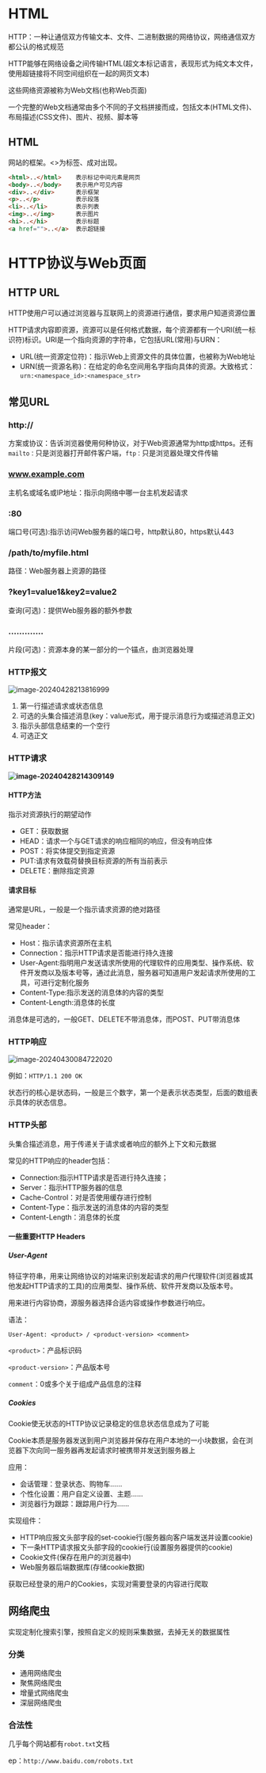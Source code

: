 # HTML

HTTP：一种让通信双方传输文本、文件、二进制数据的网络协议，网络通信双方都公认的格式规范

HTTP能够在网络设备之间传输HTML(超文本标记语言，表现形式为纯文本文件，使用超链接将不同空间组织在一起的网页文本)

这些网络资源被称为Web文档(也称Web页面)

一个完整的Web文档通常由多个不同的子文档拼接而成，包括文本(HTML文件)、布局描述(CSS文件)、图片、视频、脚本等

## HTML

网站的框架。<>为标签、成对出现。

```html
<html>..</html>    表示标记中间元素是网页
<body>..</body>    表示用户可见内容
<div>..</div>      表示框架
<p>..</p>          表示段落
<li>..</li>        表示列表
<img>..</img>      表示图片
<hi>..</hi>        表示标题
<a href="">..</a>  表示超链接
```

# HTTP协议与Web页面

## HTTP URL

HTTP使用户可以通过浏览器与互联网上的资源进行通信，要求用户知道资源位置

HTTP请求内容即资源，资源可以是任何格式数据，每个资源都有一个URI(统一标识符)标识。URI是一个指向资源的字符串，它包括URL(常用)与URN：

- URL(统一资源定位符)：指示Web上资源文件的具体位置，也被称为Web地址
- URN(统一资源名称)：在给定的命名空间用名字指向具体的资源。大致格式：`urn:<namespace_id>:<namespace_str>`

## 常见URL

### http://

方案或协议：告诉浏览器使用何种协议，对于Web资源通常为http或https。还有`mailto：`只是浏览器打开邮件客户端，`ftp：`只是浏览器处理文件传输

### www.example.com

主机名或域名或IP地址：指示向网络中哪一台主机发起请求

### :80

端口号(可选):指示访问Web服务器的端口号，http默认80，https默认443

### /path/to/myfile.html

路径：Web服务器上资源的路径

### ?key1=value1&key2=value2

查询(可选)：提供Web服务器的额外参数

### .............

片段(可选)：资源本身的某一部分的一个锚点，由浏览器处理

### HTTP报文

![image-20240428213816999](image/image-20240428213816999.png)

1. 第一行描述请求或状态信息
2. 可选的头集合描述消息(key：value形式，用于提示消息行为或描述消息正文)
3. 指示头部信息结束的一个空行
4. 可选正文

### HTTP请求

**![image-20240428214309149](image/image-20240428214309149.png)**

#### HTTP方法

指示对资源执行的期望动作

- GET：获取数据
- HEAD：请求一个与GET请求的响应相同的响应，但没有响应体
- POST：将实体提交到指定资源
- PUT:请求有效载荷替换目标资源的所有当前表示
- DELETE：删除指定资源

#### 请求目标

通常是URL，一般是一个指示请求资源的绝对路径

常见header：

- Host：指示请求资源所在主机
- Connection：指示HTTP请求是否能进行持久连接
- User-Agent:指明用户发送请求所使用的代理软件的应用类型、操作系统、软件开发商以及版本号等，通过此消息，服务器可知道用户发起请求所使用的工具，可进行定制化服务
- Content-Type:指示发送的消息体的内容的类型
- Content-Length:消息体的长度

消息体是可选的，一般GET、DELETE不带消息体，而POST、PUT带消息体

### HTTP响应

![image-20240430084722020](image/image-20240430084722020.png)

例如：`HTTP/1.1 200 OK`

状态行的核心是状态码，一般是三个数字，第一个是表示状态类型，后面的数组表示具体的状态信息。

### HTTP头部

头集合描述消息，用于传递关于请求或者响应的额外上下文和元数据

常见的HTTP响应的header包括：

- Connection:指示HTTP请求是否进行持久连接；
- Server：指示HTTP服务器的信息
- Cache-Control：对是否使用缓存进行控制
- Content-Type：指示发送的消息体的内容的类型
- Content-Length：消息体的长度

#### 一些重要HTTP Headers

##### User-Agent

特征字符串，用来让网络协议的对端来识别发起请求的用户代理软件(浏览器或其他发起HTTP请求的工具)的应用类型、操作系统、软件开发商以及版本号。

用来进行内容协商，源服务器选择合适内容或操作参数进行响应。

语法：

```http
User-Agent: <product> / <product-version> <comment>
```

`<product>`：产品标识码

`<product-version>`：产品版本号

`comment`：0或多个关于组成产品信息的注释

##### Cookies

Cookie使无状态的HTTP协议记录稳定的信息状态信息成为了可能

Cookie本质是服务器发送到用户浏览器并保存在用户本地的一小块数据，会在浏览器下次向同一服务器再发起请求时被携带并发送到服务器上

应用：

- 会话管理：登录状态、购物车……
- 个性化设置：用户自定义设置、主题……
- 浏览器行为跟踪：跟踪用户行为……

实现组件：

- HTTP响应报文头部字段的set-cookie行(服务器向客户端发送并设置cookie)
- 下一条HTTP请求报文头部字段的cookie行(设置服务器提供的cookie)
- Cookie文件(保存在用户的浏览器中)
- Web服务器后端数据库(存储cookie数据)

获取已经登录的用户的Cookies，实现对需要登录的内容进行爬取



























## 网络爬虫

实现定制化搜索引擎，按照自定义的规则采集数据，去掉无关的数据属性

### 分类

- 通用网络爬虫
- 聚焦网络爬虫
- 增量式网络爬虫
- 深层网络爬虫

### 合法性

几乎每个网站都有`robot.txt`文档

ep：`http://www.baidu.com/robots.txt`